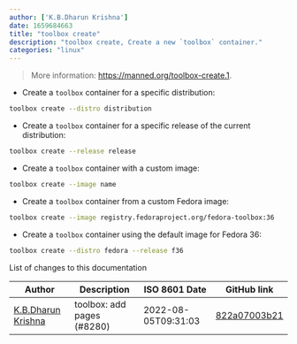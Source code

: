 ```yaml
---
author: ['K.B.Dharun Krishna']
date: 1659684663
title: "toolbox create"
description: "toolbox create, Create a new `toolbox` container."
categories: "linux"
---
```

> More information: <https://manned.org/toolbox-create.1>.

- Create a `toolbox` container for a specific distribution:

```bash
toolbox create --distro distribution
```

- Create a `toolbox` container for a specific release of the current distribution:

```bash
toolbox create --release release
```

- Create a `toolbox` container with a custom image:

```bash
toolbox create --image name
```

- Create a `toolbox` container from a custom Fedora image:

```bash
toolbox create --image registry.fedoraproject.org/fedora-toolbox:36
```

- Create a `toolbox` container using the default image for Fedora 36:

```bash
toolbox create --distro fedora --release f36
```
List of changes to this documentation


Author | Description | ISO 8601 Date | GitHub link
------|-----|-----|-----
[K.B.Dharun Krishna](mailto:kbdharunkrishna@gmail.com) | toolbox: add pages (#8280) | 2022-08-05T09:31:03 | [822a07003b21](https://github.com/tldr-pages/tldr/commit/822a07003b21f3050e53a19a44d6149a1736a9fe)

